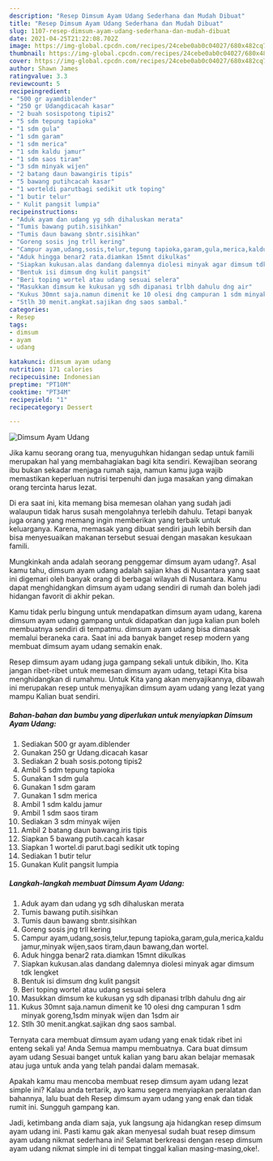 ```yaml
---
description: "Resep Dimsum Ayam Udang Sederhana dan Mudah Dibuat"
title: "Resep Dimsum Ayam Udang Sederhana dan Mudah Dibuat"
slug: 1107-resep-dimsum-ayam-udang-sederhana-dan-mudah-dibuat
date: 2021-04-25T21:22:08.702Z
image: https://img-global.cpcdn.com/recipes/24cebe0ab0c04027/680x482cq70/dimsum-ayam-udang-foto-resep-utama.jpg
thumbnail: https://img-global.cpcdn.com/recipes/24cebe0ab0c04027/680x482cq70/dimsum-ayam-udang-foto-resep-utama.jpg
cover: https://img-global.cpcdn.com/recipes/24cebe0ab0c04027/680x482cq70/dimsum-ayam-udang-foto-resep-utama.jpg
author: Shawn James
ratingvalue: 3.3
reviewcount: 5
recipeingredient:
- "500 gr ayamdiblender"
- "250 gr Udangdicacah kasar"
- "2 buah sosispotong tipis2"
- "5 sdm tepung tapioka"
- "1 sdm gula"
- "1 sdm garam"
- "1 sdm merica"
- "1 sdm kaldu jamur"
- "1 sdm saos tiram"
- "3 sdm minyak wijen"
- "2 batang daun bawangiris tipis"
- "5 bawang putihcacah kasar"
- "1 worteldi parutbagi sedikit utk toping"
- "1 butir telur"
- " Kulit pangsit lumpia"
recipeinstructions:
- "Aduk ayam dan udang yg sdh dihaluskan merata"
- "Tumis bawang putih.sisihkan"
- "Tumis daun bawang sbntr.sisihkan"
- "Goreng sosis jng trll kering"
- "Campur ayam,udang,sosis,telur,tepung tapioka,garam,gula,merica,kaldu jamur,minyak wijen,saos tiram,daun bawang,dan wortel."
- "Aduk hingga benar2 rata.diamkan 15mnt dikulkas"
- "Siapkan kukusan.alas dandang dalemnya diolesi minyak agar dimsum tdk lengket"
- "Bentuk isi dimsum dng kulit pangsit"
- "Beri toping wortel atau udang sesuai selera"
- "Masukkan dimsum ke kukusan yg sdh dipanasi trlbh dahulu dng air"
- "Kukus 30mnt saja.namun dimenit ke 10 olesi dng campuran 1 sdm minyak goreng,1sdm minyak wijen dan 1sdm air"
- "Stlh 30 menit.angkat.sajikan dng saos sambal."
categories:
- Resep
tags:
- dimsum
- ayam
- udang

katakunci: dimsum ayam udang 
nutrition: 171 calories
recipecuisine: Indonesian
preptime: "PT10M"
cooktime: "PT34M"
recipeyield: "1"
recipecategory: Dessert

---
```



![Dimsum Ayam Udang](https://img-global.cpcdn.com/recipes/24cebe0ab0c04027/680x482cq70/dimsum-ayam-udang-foto-resep-utama.jpg)

Jika kamu seorang orang tua, menyuguhkan hidangan sedap untuk famili merupakan hal yang membahagiakan bagi kita sendiri. Kewajiban seorang ibu bukan sekadar menjaga rumah saja, namun kamu juga wajib memastikan keperluan nutrisi terpenuhi dan juga masakan yang dimakan orang tercinta harus lezat.

Di era  saat ini, kita memang bisa memesan olahan yang sudah jadi walaupun tidak harus susah mengolahnya terlebih dahulu. Tetapi banyak juga orang yang memang ingin memberikan yang terbaik untuk keluarganya. Karena, memasak yang dibuat sendiri jauh lebih bersih dan bisa menyesuaikan makanan tersebut sesuai dengan masakan kesukaan famili. 



Mungkinkah anda adalah seorang penggemar dimsum ayam udang?. Asal kamu tahu, dimsum ayam udang adalah sajian khas di Nusantara yang saat ini digemari oleh banyak orang di berbagai wilayah di Nusantara. Kamu dapat menghidangkan dimsum ayam udang sendiri di rumah dan boleh jadi hidangan favorit di akhir pekan.

Kamu tidak perlu bingung untuk mendapatkan dimsum ayam udang, karena dimsum ayam udang gampang untuk didapatkan dan juga kalian pun boleh membuatnya sendiri di tempatmu. dimsum ayam udang bisa dimasak memalui beraneka cara. Saat ini ada banyak banget resep modern yang membuat dimsum ayam udang semakin enak.

Resep dimsum ayam udang juga gampang sekali untuk dibikin, lho. Kita jangan ribet-ribet untuk memesan dimsum ayam udang, tetapi Kita bisa menghidangkan di rumahmu. Untuk Kita yang akan menyajikannya, dibawah ini merupakan resep untuk menyajikan dimsum ayam udang yang lezat yang mampu Kalian buat sendiri.

<!--inarticleads1-->

##### Bahan-bahan dan bumbu yang diperlukan untuk menyiapkan Dimsum Ayam Udang:

1. Sediakan 500 gr ayam.diblender
1. Gunakan 250 gr Udang.dicacah kasar
1. Sediakan 2 buah sosis.potong tipis2
1. Ambil 5 sdm tepung tapioka
1. Gunakan 1 sdm gula
1. Gunakan 1 sdm garam
1. Gunakan 1 sdm merica
1. Ambil 1 sdm kaldu jamur
1. Ambil 1 sdm saos tiram
1. Sediakan 3 sdm minyak wijen
1. Ambil 2 batang daun bawang.iris tipis
1. Siapkan 5 bawang putih.cacah kasar
1. Siapkan 1 wortel.di parut.bagi sedikit utk toping
1. Sediakan 1 butir telur
1. Gunakan  Kulit pangsit lumpia




<!--inarticleads2-->

##### Langkah-langkah membuat Dimsum Ayam Udang:

1. Aduk ayam dan udang yg sdh dihaluskan merata
1. Tumis bawang putih.sisihkan
1. Tumis daun bawang sbntr.sisihkan
1. Goreng sosis jng trll kering
1. Campur ayam,udang,sosis,telur,tepung tapioka,garam,gula,merica,kaldu jamur,minyak wijen,saos tiram,daun bawang,dan wortel.
1. Aduk hingga benar2 rata.diamkan 15mnt dikulkas
1. Siapkan kukusan.alas dandang dalemnya diolesi minyak agar dimsum tdk lengket
1. Bentuk isi dimsum dng kulit pangsit
1. Beri toping wortel atau udang sesuai selera
1. Masukkan dimsum ke kukusan yg sdh dipanasi trlbh dahulu dng air
1. Kukus 30mnt saja.namun dimenit ke 10 olesi dng campuran 1 sdm minyak goreng,1sdm minyak wijen dan 1sdm air
1. Stlh 30 menit.angkat.sajikan dng saos sambal.




Ternyata cara membuat dimsum ayam udang yang enak tidak ribet ini enteng sekali ya! Anda Semua mampu membuatnya. Cara buat dimsum ayam udang Sesuai banget untuk kalian yang baru akan belajar memasak atau juga untuk anda yang telah pandai dalam memasak.

Apakah kamu mau mencoba membuat resep dimsum ayam udang lezat simple ini? Kalau anda tertarik, ayo kamu segera menyiapkan peralatan dan bahannya, lalu buat deh Resep dimsum ayam udang yang enak dan tidak rumit ini. Sungguh gampang kan. 

Jadi, ketimbang anda diam saja, yuk langsung aja hidangkan resep dimsum ayam udang ini. Pasti kamu gak akan menyesal sudah buat resep dimsum ayam udang nikmat sederhana ini! Selamat berkreasi dengan resep dimsum ayam udang nikmat simple ini di tempat tinggal kalian masing-masing,oke!.

